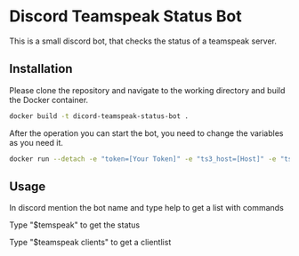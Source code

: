# Discord Teamspeak Status Bot

This is a small discord bot, that checks the status of a teamspeak server.

## Installation

Please clone the repository and navigate to the working directory and build the Docker container.

```bash
docker build -t dicord-teamspeak-status-bot .
```

After the operation you can start the bot, you need to change the variables as you need it.

```bash
docker run --detach -e "token=[Your Token]" -e "ts3_host=[Host]" -e "ts3_port=10011" -e "ts3_username=[Username]" -e "ts3_password=[Password]" --name dicord-bot-teamspeak-status dicord-teamspeak-status-bot
```

## Usage

In discord mention the bot name and type help to get a list with commands

Type "$temspeak" to get the status

Type "$teamspeak clients" to get a clientlist
